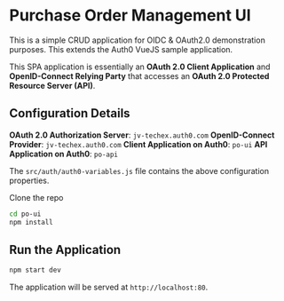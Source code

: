# Purchase Order Management UI

This is a simple CRUD application for OIDC & OAuth2.0 demonstration purposes. 
This extends the Auth0 VueJS sample application.

This SPA application is essentially an **OAuth 2.0 Client Application** and **OpenID-Connect Relying Party** that accesses an **OAuth 2.0 Protected Resource Server (API)**.

## Configuration Details

**OAuth 2.0 Authorization Server**: `jv-techex.auth0.com`
**OpenID-Connect Provider**: `jv-techex.auth0.com`
**Client Application on Auth0**: `po-ui`
**API Application on Auth0**: `po-api` 

The `src/auth/auth0-variables.js` file contains the above configuration properties.

Clone the repo

```bash
cd po-ui
npm install
```

## Run the Application

```bash
npm start dev
```

The application will be served at `http://localhost:80`.

